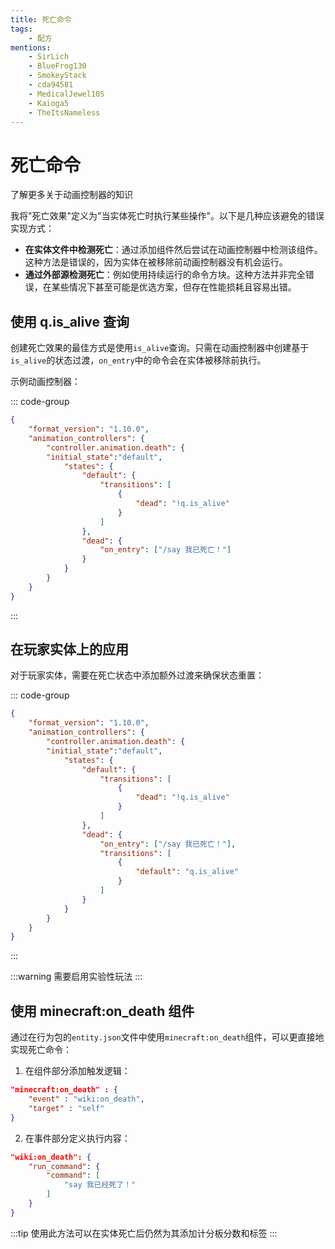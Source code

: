 ```yaml
---
title: 死亡命令
tags:
    - 配方
mentions:
    - SirLich
    - BlueFrog130
    - SmokeyStack
    - cda94581
    - MedicalJewel105
    - Kaioga5
    - TheItsNameless
---
```


# 死亡命令

<!--@include: @/wiki/bedrock-wiki-mirror.md-->

<BButton color="blue" link="animation-controllers-intro">了解更多关于动画控制器的知识</BButton>

我将"死亡效果"定义为"当实体死亡时执行某些操作"。以下是几种应该避免的错误实现方式：

- **在实体文件中检测死亡**：通过添加组件然后尝试在动画控制器中检测该组件。这种方法是错误的，因为实体在被移除前动画控制器没有机会运行。
- **通过外部源检测死亡**：例如使用持续运行的命令方块。这种方法并非完全错误，在某些情况下甚至可能是优选方案，但存在性能损耗且容易出错。

## 使用 q.is_alive 查询

创建死亡效果的最佳方式是使用`is_alive`查询。只需在动画控制器中创建基于`is_alive`的状态过渡，`on_entry`中的命令会在实体被移除前执行。

示例动画控制器：

::: code-group
```json [BP/animation_controllers/death.ac.json]
{
	"format_version": "1.10.0",
	"animation_controllers": {
		"controller.animation.death": {
		"initial_state":"default",
			"states": {
				"default": {
					"transitions": [
						{
							"dead": "!q.is_alive"
						}
					]
				},
				"dead": {
					"on_entry": ["/say 我已死亡！"]
				}
			}
		}
	}
}
```
:::

## 在玩家实体上的应用

对于玩家实体，需要在死亡状态中添加额外过渡来确保状态重置：

::: code-group
```json [BP/animation_controllers/death.ac.json]
{
	"format_version": "1.10.0",
	"animation_controllers": {
		"controller.animation.death": {
		"initial_state":"default",
			"states": {
				"default": {
					"transitions": [
						{
							"dead": "!q.is_alive"
						}
					]
				},
				"dead": {
					"on_entry": ["/say 我已死亡！"],
					"transitions": [
						{
							"default": "q.is_alive"
						}
					]
				}
			}
		}
	}
}
```
:::

:::warning
需要启用实验性玩法
:::

## 使用 minecraft:on_death 组件

通过在行为包的`entity.json`文件中使用`minecraft:on_death`组件，可以更直接地实现死亡命令：

1. 在组件部分添加触发逻辑：
```json
"minecraft:on_death" : {
	"event" : "wiki:on_death",
	"target" : "self"
}
```

2. 在事件部分定义执行内容：
```json
"wiki:on_death": {
	"run_command": {
		"command": [
			"say 我已经死了！"
		]
	}
}
```

:::tip
使用此方法可以在实体死亡后仍然为其添加计分板分数和标签
:::